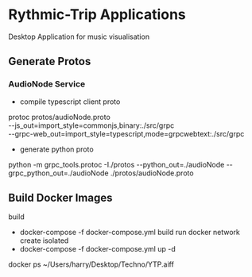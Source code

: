 # Rythmic-Trip Applications

Desktop Application for music visualisation

## Generate Protos

### AudioNode Service

- compile typescript client proto

protoc protos/audioNode.proto \
--js_out=import_style=commonjs,binary:./src/grpc \
--grpc-web_out=import_style=typescript,mode=grpcwebtext:./src/grpc

- generate python proto

python -m grpc_tools.protoc -I./protos --python_out=./audioNode --grpc_python_out=./audioNode ./protos/audioNode.proto

## Build Docker Images

build

- docker-compose -f docker-compose.yml build
  run
  docker network create isolated
- docker-compose -f docker-compose.yml up -d

docker ps
~/Users/harry/Desktop/Techno/YTP.aiff
